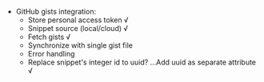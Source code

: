 * GitHub gists integration:
  * Store personal access token √
  * Snippet source (local/cloud) √
  * Fetch gists √
  * Synchronize with single gist file
  * Error handling
  * Replace snippet's integer id to uuid? ...Add uuid as separate attribute √